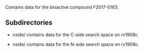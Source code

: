 Contains data for the bioactive compound F2017-0163.

## Subdirectories

- cside/ contains data for the C-side search space on rv1908c.

- nside/ contains data for the N-side search space on rv1908c.

